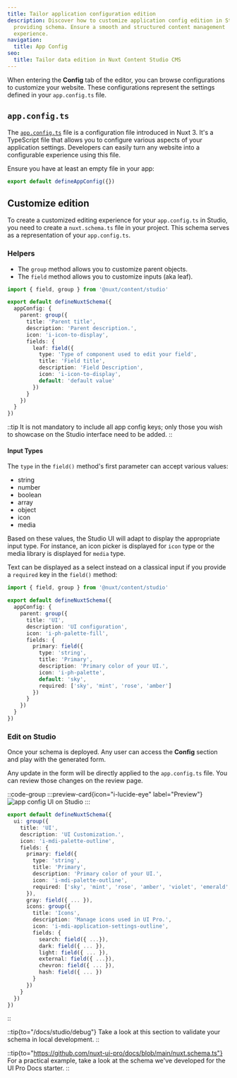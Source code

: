 ```yaml
---
title: Tailor application configuration edition
description: Discover how to customize application config edition in Studio by
  providing schema. Ensure a smooth and structured content management
  experience.
navigation:
  title: App Config
seo:
  title: Tailor data edition in Nuxt Content Studio CMS
---
```


When entering the **Config** tab of the editor, you can browse configurations to customize your website. These configurations represent the settings defined in your `app.config.ts` file.

## `app.config.ts`

The [`app.config.ts`](https://nuxt.com/docs/guide/directory-structure/app-config) file is a configuration file introduced in Nuxt 3. It's a TypeScript file that allows you to configure various aspects of your application settings. Developers can easily turn any website into a configurable experience using this file.

Ensure you have at least an empty file in your app:

```ts [app.config.ts]
export default defineAppConfig({})
```

## Customize edition

To create a customized editing experience for your `app.config.ts` in Studio, you need to create a `nuxt.schema.ts` file in your project. This schema serves as a representation of your `app.config.ts`.

### Helpers

- The `group` method allows you to customize parent objects.
- The `field` method allows you to customize inputs (aka leaf).

```ts [nuxt.schema.ts]
import { field, group } from '@nuxt/content/studio'

export default defineNuxtSchema({
  appConfig: {
    parent: group({
      title: 'Parent title',
      description: 'Parent description.',
      icon: 'i-icon-to-display',
      fields: {
        leaf: field({
          type: 'Type of component used to edit your field',
          title: 'Field title',
          description: 'Field Description',
          icon: 'i-icon-to-display',
          default: 'default value'
        })
      }
    })
  }
})
```

::tip
It is not mandatory to include all app config keys; only those you wish to showcase on the Studio interface need to be added.
::

#### Input Types

The `type` in the `field()` method's first parameter can accept various values:

- string
- number
- boolean
- array
- object
- icon
- media

Based on these values, the Studio UI will adapt to display the appropriate input type. For instance, an icon picker is displayed for `icon` type or the media library is displayed for `media` type.

Text can be displayed as a select instead on a classical input if you provide a `required` key in the `field()` method:

```ts [nuxt.schema.ts]
import { field, group } from '@nuxt/content/studio'

export default defineNuxtSchema({
  appConfig: {
    parent: group({
      title: 'UI',
      description: 'UI configuration',
      icon: 'i-ph-palette-fill',
      fields: {
        primary: field({
          type: 'string',
          title: 'Primary',
          description: 'Primary color of your UI.',
          icon: 'i-ph-palette',
          default: 'sky',
          required: ['sky', 'mint', 'rose', 'amber']
        })
      }
    })
  }
})
```

### Edit on Studio

Once your schema is deployed. Any user can access the **Config** section and play with the generated form.

Any update in the form will be directly applied to the `app.config.ts` file. You can review those changes on the review page.

::code-group
  :::preview-card{icon="i-lucide-eye" label="Preview"}
  ![app config UI on Studio](/docs/studio/home-data-studio-dark.webp)
  :::

```ts [nuxt.schema.ts]
export default defineNuxtSchema({
  ui: group({
    title: 'UI',
    description: 'UI Customization.',
    icon: 'i-mdi-palette-outline',
    fields: {
      primary: field({
        type: 'string',
        title: 'Primary',
        description: 'Primary color of your UI.',
        icon: 'i-mdi-palette-outline',
        required: ['sky', 'mint', 'rose', 'amber', 'violet', 'emerald', 'fuchsia', '...']
      }),
      gray: field({ ... }),
      icons: group({
        title: 'Icons',
        description: 'Manage icons used in UI Pro.',
        icon: 'i-mdi-application-settings-outline',
        fields: {
          search: field({ ...}),
          dark: field({ ... }),
          light: field({ ... }),
          external: field({ ...}),
          chevron: field({ ... }),
          hash: field({ ... })
        }
      })
    }
  })
})
```
::

::tip{to="/docs/studio/debug"}
Take a look at this section to validate your schema in local development.
::

::tip{to="https://github.com/nuxt-ui-pro/docs/blob/main/nuxt.schema.ts"}
For a practical example, take a look at the schema we've developed for the UI Pro Docs starter.
::
